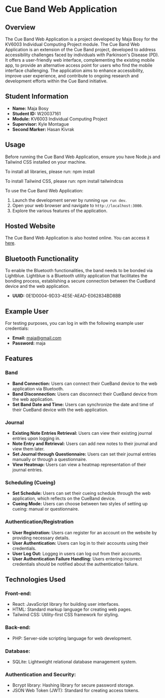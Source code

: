# Cue Band Web Application

## Overview

The Cue Band Web Application is a project developed by Maja Bosy for the KV6003 Individual Computing Project module. 
The Cue Band Web Application is an extension of the Cue Band project, developed to address accessibility challenges faced by individuals with Parkinson's Disease (PD). 
It offers a user-friendly web interface, complementing the existing mobile app, to provide an alternative access point for users who find the mobile interface challenging. 
The application aims to enhance accessibility, improve user experience, and contribute to ongoing research and development efforts within the Cue Band initiative.

## Student Information

- **Name:** Maja Bosy
- **Student ID:** W20037161
- **Module:** KV6003 Individual Computing Project
- **Supervisor:** Kyle Montague
- **Second Marker:** Hasan Kivrak

## Usage

Before running the Cue Band Web Application, ensure you have Node.js and Tailwind CSS installed on your machine. 

To install all libraries, please run:
npm install

To install Tailwind CSS, please run:
npm install tailwindcss

To use the Cue Band Web Application:

1. Launch the development server by running `npm run dev`.
2. Open your web browser and navigate to `http://localhost:3000`.
3. Explore the various features of the application.

## Hosted Website

The Cue Band Web Application is also hosted online. 
You can access it [here](https://w20037161.nuwebspace.co.uk/cueband/app/aboutus).

## Bluetooth Functionality

To enable the Bluetooth functionalities, the band needs to be bonded via Lightblue. 
Lightblue is a Bluetooth utility application that facilitates the bonding process, establishing a secure connection between the CueBand device and the web application.

- **UUID:** 0E1D0004-9D33-4E5E-AEAD-E062834BD8BB

## Example User

For testing purposes, you can log in with the following example user credentials:

- **Email:** maja@gmail.com
- **Password:** maja

## Features

### Band

- **Band Connection:** Users can connect their CueBand device to the web application via Bluetooth.
- **Band Disconnection:** Users can disconnect their CueBand device from the web application.
- **Set Band Date and Time:** Users can synchronize the date and time of their CueBand device with the web application.

### Journal

- **Existing Note Entries Retrieval:** Users can view their existing journal entries upon logging in.
- **Note Entry and Retrieval:** Users can add new notes to their journal and view them later.
- **Set Journal through Questionnaire:** Users can set their journal entries manually or through a questionnaire.
- **View Heatmap:** Users can view a heatmap representation of their journal entries.

### Scheduling (Cueing)

- **Set Schedule:** Users can set their cueing schedule through the web application, which reflects on the CueBand device.
- **Cueing Mode:** Users can choose between two styles of setting up cueing: manual or questionnaire.

### Authentication/Registration

- **User Registration:** Users can register for an account on the website by providing necessary details.
- **User Authentication:** Users can log in to their accounts using their credentials.
- **User Log Out:** Loggeg in users can log out from their accounts.
- **User Authentication Failure Handling:** Users entering incorrect credentials should be notified about the authentication failure.

## Technologies Used

### Front-end:
- React: JavaScript library for building user interfaces.
- HTML: Standard markup language for creating web pages.
- Tailwind CSS: Utility-first CSS framework for styling.

### Back-end:
- PHP: Server-side scripting language for web development.

### Database:
- SQLite: Lightweight relational database management system.

### Authentication and Security:
- Bcrypt library: Hashing library for secure password storage.
- JSON Web Token (JWT): Standard for creating access tokens.
